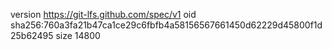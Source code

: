 version https://git-lfs.github.com/spec/v1
oid sha256:760a3fa21b47ca1ce29c6fbfb4a58156567661450d62229d45800f1d25b62495
size 14800
